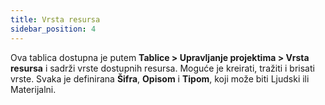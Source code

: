 ```yaml
---
title: Vrsta resursa
sidebar_position: 4
---
```


Ova tablica dostupna je putem **Tablice > Upravljanje projektima > Vrsta resursa** i sadrži vrste dostupnih resursa. Moguće je kreirati, tražiti i brisati vrste. Svaka je definirana **Šifra**, **Opisom** i **Tipom**, koji može biti Ljudski ili Materijalni.